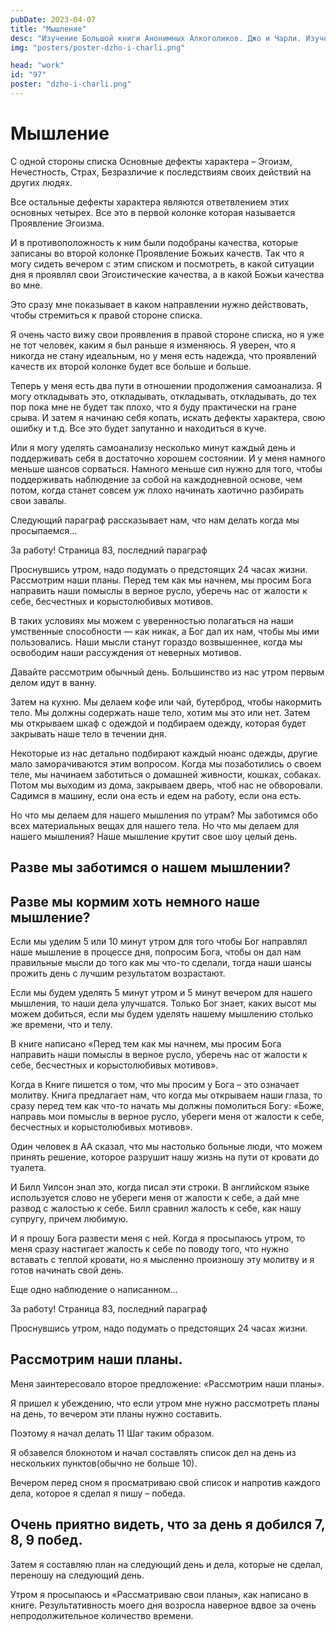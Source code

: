 ```yaml
---
pubDate: 2023-04-07
title: "Мышление"
desc: "Изучение Большой книги Анонимных Алкоголиков. Джо и Чарли. Изучение БК. (096)"
img: "posters/poster-dzho-i-charli.png"

head: "work"
id: "97"
poster: "dzho-i-charli.png"
---
```


# Мышление

С одной стороны списка Основные дефекты характера – Эгоизм, Нечестность, Страх, Безразличие к последствиям своих действий на других людях.

Все остальные дефекты характера являются ответвлением этих основных четырех. Все это в первой колонке которая называется Проявление Эгоизма.

И в противоположность к ним были подобраны качества, которые записаны во второй колонке Проявление Божьих качеств. Так что я могу сидеть вечером с этим списком и посмотреть, в какой ситуации дня я проявлял свои Эгоистические качества, а в какой Божьи качества во мне.

Это сразу мне показывает в каком направлении нужно действовать, чтобы стремиться к правой стороне списка.

Я очень часто вижу свои проявления в правой стороне списка, но я уже не тот человек, каким я был раньше я изменяюсь. Я уверен, что я никогда не стану идеальным, но у меня есть надежда, что проявлений качеств их второй колонке будет все больше и больше.

Теперь у меня есть два пути в отношении продолжения самоанализа. Я могу откладывать это, откладывать, откладывать, откладывать, до тех пор пока мне не будет так плохо, что я буду практически на гране срыва. И затем я начинаю себя копать, искать дефекты характера, свою ошибку и т.д. Все это будет запутанно и находиться в куче.

Или я могу уделять самоанализу несколько минут каждый день и поддерживать себя в достаточно хорошем состоянии. И у меня намного меньше шансов сорваться. Намного меньше сил нужно для того, чтобы поддерживать наблюдение за собой на каждодневной основе, чем потом, когда станет совсем уж плохо начинать хаотично разбирать свои завалы.

Следующий параграф рассказывает нам, что нам делать когда мы просыпаемся…

За работу! Страница 83, последний параграф

Проснувшись утром, надо подумать о предстоящих 24 часах жизни. Рассмотрим наши планы. Перед тем как мы начнем, мы просим Бога направить наши помыслы в верное русло, уберечь нас от жалости к себе, бесчестных и корыстолюбивых мотивов.

В таких условиях мы можем с уверенностью полагаться на наши умственные способности — как никак, а Бог дал их нам, чтобы мы ими пользовались. Наши мысли станут гораздо возвышеннее, когда мы освободим наши рассуждения от неверных мотивов.

Давайте рассмотрим обычный день. Большинство из нас утром первым делом идут в ванну.

Затем на кухню. Мы делаем кофе или чай, бутерброд, чтобы накормить тело. Мы должны содержать наше тело, хотим мы это или нет. Затем мы открываем шкаф с одеждой и подбираем одежду, которая будет закрывать наше тело в течении дня.

Некоторые из нас детально подбирают каждый нюанс одежды, другие мало заморачиваются этим вопросом. Когда мы позаботились о своем теле, мы начинаем заботиться о домашней живности, кошках, собаках. Потом мы выходим из дома, закрываем дверь, чтоб нас не обворовали. Садимся в машину, если она есть и едем на работу, если она есть.

Но что мы делаем для нашего мышления по утрам? Мы заботимся обо всех материальных вещах для нашего тела. Но что мы делаем для нашего мышления? Наше мышление крутит свое шоу целый день.

## Разве мы заботимся о нашем мышлении?

## Разве мы кормим хоть немного наше мышление?

Если мы уделим 5 или 10 минут утром для того чтобы Бог направлял наше мышление в процессе дня, попросим Бога, чтобы он дал нам правильные мысли до того как мы что-то сделали, тогда наши шансы прожить день с лучшим результатом возрастают.

Если мы будем уделять 5 минут утром и 5 минут вечером для нашего мышления, то наши дела улучшатся. Только Бог знает, каких высот мы можем добиться, если мы будем уделять нашему мышлению столько же времени, что и телу.

В книге написано «Перед тем как мы начнем, мы просим Бога направить наши помыслы в верное русло, уберечь нас от жалости к себе, бесчестных и корыстолюбивых мотивов».

Когда в Книге пишется о том, что мы просим у Бога – это означает молитву. Книга предлагает нам, что когда мы открываем наши глаза, то сразу перед тем как что-то начать мы должны помолиться Богу: «Боже, направь мои помыслы в верное русло, убереги меня от жалости к себе, бесчестных и корыстолюбивых мотивов».

Один человек в АА сказал, что мы настолько больные люди, что можем принять решение, которое разрушит нашу жизнь на пути от кровати до туалета.

И Билл Уилсон знал это, когда писал эти строки. В английском языке используется слово не убереги меня от жалости к себе, а дай мне развод с жалостью к себе. Билл сравнил жалость к себе, как нашу супругу, причем любимую.

И я прошу Бога развести меня с ней. Когда я просыпаюсь утром, то меня сразу настигает жалость к себе по поводу того, что нужно вставать с теплой кровати, но я мысленно произношу эту молитву и я готов начинать свой день.

Еще одно наблюдение о написанном…

За работу! Страница 83, последний параграф

Проснувшись утром, надо подумать о предстоящих 24 часах жизни.

## Рассмотрим наши планы.

Меня заинтересовало второе предложение: «Рассмотрим наши планы».

Я пришел к убеждению, что если утром мне нужно рассмотреть планы на день, то вечером эти планы нужно составить.

Поэтому я начал делать 11 Шаг таким образом.

Я обзавелся блокнотом и начал составлять список дел на день из нескольких пунктов(обычно не больше 10).

Вечером перед сном я просматриваю свой список и напротив каждого дела, которое я сделал я пишу – победа.

## Очень приятно видеть, что за день я добился 7, 8, 9 побед.

Затем я составляю план на следующий день и дела, которые не сделал, переношу на следующий день.

Утром я просыпаюсь и «Рассматриваю свои планы», как написано в книге. Результативность моего дня возросла наверное вдвое за очень непродолжительное количество времени.
